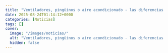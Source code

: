 ```yaml
---
title: "Ventiladores, pingüinos o aire acondicionado - las diferencias en la factura eléctrica se elevan hasta 300 euros en verano"
date: 2025-08-24T01:14:12+0000
categories: [Noticias]
tags: []
cover:
  image: "/images/noticias/"
  alt: "Ventiladores, pingüinos o aire acondicionado - las diferencias en la factura eléctrica se elevan hasta 300 euros en verano"
  hidden: false
---
```




